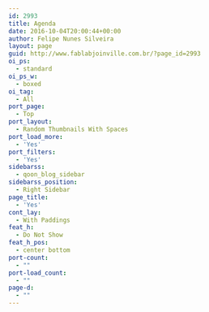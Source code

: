 ```yaml
---
id: 2993
title: Agenda
date: 2016-10-04T20:00:44+00:00
author: Felipe Nunes Silveira
layout: page
guid: http://www.fablabjoinville.com.br/?page_id=2993
oi_ps:
  - standard
oi_ps_w:
  - boxed
oi_tag:
  - All
port_page:
  - Top
port_layout:
  - Random Thumbnails With Spaces
port_load_more:
  - 'Yes'
port_filters:
  - 'Yes'
sidebarss:
  - qoon_blog_sidebar
sidebarss_position:
  - Right Sidebar
page_title:
  - 'Yes'
cont_lay:
  - With Paddings
feat_h:
  - Do Not Show
feat_h_pos:
  - center bottom
port-count:
  - ""
port-load_count:
  - ""
page-d:
  - ""
---
```

